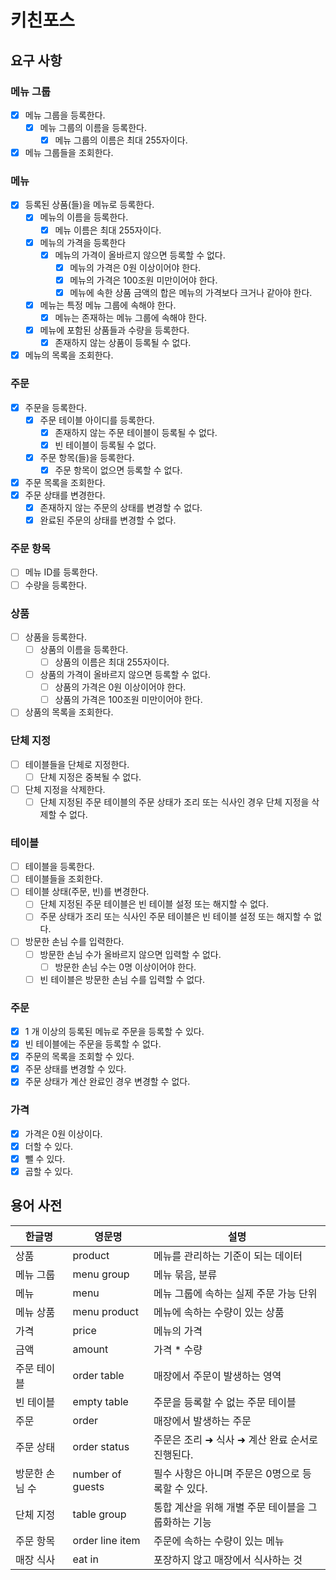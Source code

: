 # 키친포스

## 요구 사항

### 메뉴 그룹

- [x] 메뉴 그룹을 등록한다.
  - [x] 메뉴 그룹의 이름을 등록한다.
    - [x] 메뉴 그룹의 이름은 최대 255자이다.
- [x] 메뉴 그룹들을 조회한다.

### 메뉴

- [x] 등록된 상품(들)을 메뉴로 등록한다.
  - [x] 메뉴의 이름을 등록한다.
    - [x] 메뉴 이름은 최대 255자이다.
  - [x] 메뉴의 가격을 등록한다
    - [x] 메뉴의 가격이 올바르지 않으면 등록할 수 없다.
      - [x] 메뉴의 가격은 0원 이상이어야 한다.
      - [x] 메뉴의 가격은 100조원 미만이어야 한다.
      - [x] 메뉴에 속한 상품 금액의 합은 메뉴의 가격보다 크거나 같아야 한다.
  - [x] 메뉴는 특정 메뉴 그룹에 속해야 한다.
    - [x] 메뉴는 존재하는 메뉴 그룹에 속해야 한다.
  - [x] 메뉴에 포함된 상품들과 수량을 등록한다.
    - [x] 존재하지 않는 상품이 등록될 수 없다.
- [x] 메뉴의 목록을 조회한다.

### 주문

- [x] 주문을 등록한다.
  - [x] 주문 테이블 아이디를 등록한다.
    - [x] 존재하지 않는 주문 테이블이 등록될 수 없다.
    - [x] 빈 테이블이 등록될 수 없다.
  - [x] 주문 항목(들)을 등록한다.
    - [x] 주문 항목이 없으면 등록할 수 없다.
- [x] 주문 목록을 조회한다.
- [x] 주문 상태를 변경한다.
  - [x] 존재하지 않는 주문의 상태를 변경할 수 없다.
  - [x] 완료된 주문의 상태를 변경할 수 없다.

### 주문 항목
- [ ] 메뉴 ID를 등록한다.
- [ ] 수량을 등록한다.

### 상품

- [ ] 상품을 등록한다.
  - [ ] 상품의 이름을 등록한다.
    - [ ] 상품의 이름은 최대 255자이다.
  - [ ] 상품의 가격이 올바르지 않으면 등록할 수 없다.
    - [ ] 상품의 가격은 0원 이상이어야 한다.
    - [ ] 상품의 가격은 100조원 미만이어야 한다.
- [ ] 상품의 목록을 조회한다.

### 단체 지정

- [ ] 테이블들을 단체로 지정한다.
  - [ ] 단체 지정은 중복될 수 없다.
- [ ] 단체 지정을 삭제한다.
  - [ ] 단체 지정된 주문 테이블의 주문 상태가 조리 또는 식사인 경우 단체 지정을 삭제할 수 없다.

### 테이블

- [ ] 테이블을 등록한다.
- [ ] 테이블들을 조회한다.
- [ ] 테이블 상태(주문, 빈)를 변경한다.
  - [ ] 단체 지정된 주문 테이블은 빈 테이블 설정 또는 해지할 수 없다.
  - [ ] 주문 상태가 조리 또는 식사인 주문 테이블은 빈 테이블 설정 또는 해지할 수 없다.
- [ ] 방문한 손님 수를 입력한다.
  - [ ] 방문한 손님 수가 올바르지 않으면 입력할 수 없다.
      - [ ] 방문한 손님 수는 0명 이상이어야 한다.
  - [ ] 빈 테이블은 방문한 손님 수를 입력할 수 없다.

### 주문

- [x] 1 개 이상의 등록된 메뉴로 주문을 등록할 수 있다.
- [x] 빈 테이블에는 주문을 등록할 수 없다.
- [x] 주문의 목록을 조회할 수 있다.
- [x] 주문 상태를 변경할 수 있다.
- [x] 주문 상태가 계산 완료인 경우 변경할 수 없다.

### 가격
- [X] 가격은 0원 이상이다.
- [X] 더할 수 있다.
- [X] 뺄 수 있다.
- [X] 곱할 수 있다.

## 용어 사전

| 한글명      | 영문명              | 설명                            |
|----------|------------------|-------------------------------|
| 상품       | product          | 메뉴를 관리하는 기준이 되는 데이터           |
| 메뉴 그룹    | menu group       | 메뉴 묶음, 분류                     |
| 메뉴       | menu             | 메뉴 그룹에 속하는 실제 주문 가능 단위        |
| 메뉴 상품    | menu product     | 메뉴에 속하는 수량이 있는 상품             |
| 가격       | price            | 메뉴의 가격                        |
| 금액       | amount           | 가격 * 수량                       |
| 주문 테이블   | order table      | 매장에서 주문이 발생하는 영역              |
| 빈 테이블    | empty table      | 주문을 등록할 수 없는 주문 테이블           |
| 주문       | order            | 매장에서 발생하는 주문                  |
| 주문 상태    | order status     | 주문은 조리 ➜ 식사 ➜ 계산 완료 순서로 진행된다. |
| 방문한 손님 수 | number of guests | 필수 사항은 아니며 주문은 0명으로 등록할 수 있다. |
| 단체 지정    | table group      | 통합 계산을 위해 개별 주문 테이블을 그룹화하는 기능 |
| 주문 항목    | order line item  | 주문에 속하는 수량이 있는 메뉴             |
| 매장 식사    | eat in           | 포장하지 않고 매장에서 식사하는 것           |
